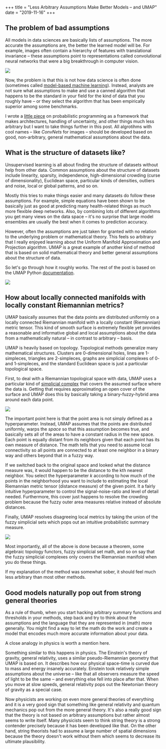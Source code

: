 +++
title = "Less Arbitrary Assumptions Make Better Models – and UMAP"
date = "2019-11-16"
+++

## The problem of bad assumptions

All models in data sciences are basically lists of assumptions. The more accurate the assumptions are, the better the learned model will be. For example, images often contain a hierarchy of features with translational invariance – these assumptions point to representations called convolutional neural networks that were a big breakthrough in computer vision.

<a href="https://www.asimovinstitute.org/neural-network-zoo/"><img src="https://www.asimovinstitute.org/wp-content/uploads/2019/04/NeuralNetworkZoo20042019-1400x2380.png"></a>

Now, the problem is that this is not how data science is often done (sometimes called <a href="https://www.mbmlbook.com/">model-based machine learning</a>). Instead, analysts are not sure what assumptions to make and use a canned algorithm that happens to be the standard in your field for the kind of data that you roughly have – or they select the algorithm that has been empirically superior among some benchmarks.

I wrote a <a href="https://eteppo.com/post/probabilistic-programming/" target="_blank"> little piece</a> on probabilistic programming as a framework that makes architectures, handling of uncertainty, and other things much less arbitrary but I want to take things further in this post. All algrotihms with cool names – like _ConvNets_ for images – should be developed based on good, non-arbitrary, general mathematical assumptions about the data.

## What is the structure of datasets like?

Unsupervised learning is all about finding the structure of datasets without help from other data. Common assumptions about the structure of datasets include linearity, sparsity, independence, high-dimensional crowding (curse of dimensionality), Euclidean space, particular kinds of densities, outliers and noise, local or global patterns, and so on.

Mostly this tries to make things easier and many datasets do follow these assumptions. For example, simple equations have been shown to be basically just as good at predicting many health-related things as much more flexible deep networks. Also, by combining lots of different algorithms you get many views on the data space – it's no surprise that large model ensembles are usually the best when it comes to prediction accuracy.

However, often the assumptions are just taken for granted with no relation to the underlying problem or mathematical theory. This feels so arbitrary that I really enjoyed learning about the Uniform Manifold Approximation and Projection algorithm. UMAP is a great example of another kind of method that is based on solid mathematical theory and better general assumptions about the structure of data. 

So let's go through how it roughly works. The rest of the post is based on the UMAP Python <a href="https://umap-learn.readthedocs.io/en/latest/" target="_blank">documentation</a>.

<a href="https://www.quora.com/What-is-a-manifold-in-laymans-terms" target="_blank"><img src="https://qph.fs.quoracdn.net/main-qimg-ab41f71f2d4dfff25bdba08dcc9fde81"></a>

## How about locally connected manifolds with locally constant Riemannian metrics?

UMAP basically assumes that the data points are distributed uniformly on a locally connected Riemannian manifold with a locally constant (Riemannian) metric tensor. This kind of smooth surface is extremely flexible yet provides a reasonable and informative global and local assumptions about the data from a mathematically natural – in contrast to arbitrary – basis. 

UMAP is heavily based on topology. Topological methods generalize many mathematical structures. Clusters are 0-dimensional holes, lines are 1-simpleces, triangles are 2-simpleces, graphs are simplicial complexes of 0- and 1-simpleces, and the standard Euclidean space is just a particular topological space.

First, to deal with a Riemannian topological space with data, UMAP uses a particular kind of <a href="https://en.wikipedia.org/wiki/Vietoris%E2%80%93Rips_complex" target="_blank">simplicial complex</a> that covers the assumed surface where the data is. Getting that requires approximating an open cover of the surface and UMAP does this by basically taking a binary-fuzzy-hybrid area around each data point.

<a href="https://umap-learn.readthedocs.io/en/latest" target="_blank"><img src="https://umap-learn.readthedocs.io/en/latest/_images/how_umap_works_umap_open_cover.png"></a>

The important point here is that the point area is not simply defined as a hyperparameter. Instead, UMAP assumes that the points are distributed uniformly, warps the _space_ so that this assumption becomes true, and basically sets all of the areas to have a constant radius in the new space. Each point is equally distant from its neighbors given that each point has its own measure of distance. The math tells that you need to assume local connectivity so all points are connected to at least one neighbor in a binary way and others beyond that in a fuzzy way.

If we switched back to the original space and looked what the distance measure was, it would happen to be the distance to the kth nearest neighbor. You select the hyperparameter _k_ according to how much of the points in the neighborhood you want to include to estimating the local Riemannian metric tensor (distance measure) of the given point. It a fairly intuitive hyperparameter to control the signal-noise-ratio and level of detail needed. Furthermore, this cover just happens to resolve the crowding problem because the fuzzy outer area measures relative instead of absolute distances.

Finally, UMAP resolves disagreeing local metrics by taking the union of the fuzzy simplicial sets which pops out an intuitive probabilistic summary measure.

<a href="https://en.wikipedia.org/wiki/Curvature_of_Riemannian_manifolds"><img src="https://upload.wikimedia.org/wikipedia/commons/thumb/6/61/Gaussian_curvature.svg/800px-Gaussian_curvature.svg.png"></a>

Most importantly, all of the above is done because a theorem, some algebraic topology functors, fuzzy simplicial set math, and so on say that the fuzzy simplicial complexes only covers the Riemannian manifold when you do these things.

If my explanation of the method was somewhat sober, it should feel much less arbitrary than most other methods.

## Good models naturally pop out from strong general theories

As a rule of thumb, when you start hacking arbitrary summary functions and thresholds in your methods, step back and try to think about the assumptions and the language that they are represented in (math) more generally. You might find a way to let the math do the work and create a model that encodes much more accurate information about your data.

A close analogy in physics is worth a mention here.

Something similar to this happens in physics. The Einstein's theory of gravity, general relativity, uses a similar pseudo-Riemannian geometry that UMAP is based on. It describes how our physical space-time is curved due to mass and energy insanely accurately. Einstein took relatively simple assumptions about the universe – like that all observers measure the speed of light to be the same – and everything else fell into place after that. When you move at slow speeds, general relativity pops out the Newtonian theory of gravity as a special case. 

Now physicists are working on even more general theories of everything and it is a very good sign that something like general relativity and quantum mechanics pop out from the more general theory. It's also a really good sign that the theory is not based on arbitrary assumptions but rather almost seems to write itself. Many physicists seem to think string theory is a strong contender precisely because it has been developed like that. On the other hand, string theorists had to assume a large number of spatial dimensions because the theory doesn't work without them which seems to decrease its ultimate plausibility.